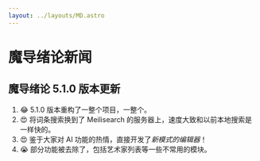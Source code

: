 ```yaml
---
layout: ../layouts/MD.astro
---
```


# 魔导绪论新闻

## 魔导绪论 5.1.0 版本更新

1. 😂 5.1.0 版本重构了一整个项目，一整个。
2. 😍 将词条搜索换到了 Meilisearch 的服务器上，速度大致和以前本地搜索是一样快的。
3. 😍 鉴于大家对 AI 功能的热情，直接开发了*新模式的编辑器*！
4. 😭 部分功能被去除了，包括艺术家列表等一些不常用的模块。
